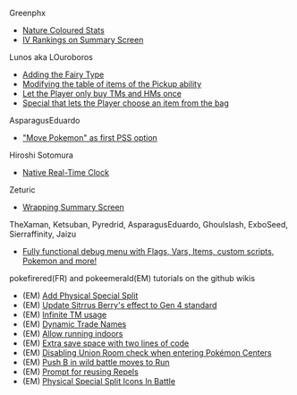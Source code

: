 Greenphx
* [Nature Coloured Stats](https://www.pokecommunity.com/showpost.php?p=10529826)
* [IV Rankings on Summary Screen](https://www.pokecommunity.com/showpost.php?p=10529804)

Lunos aka LOuroboros
* [Adding the Fairy Type](https://www.pokecommunity.com/showpost.php?p=10325868)
* [Modifying the table of items of the Pickup ability](https://www.pokecommunity.com/showpost.php?p=9987541&postcount=11)
* [Let the Player only buy TMs and HMs once](https://www.pokecommunity.com/showpost.php?p=10182590&postcount=117)
* [Special that lets the Player choose an item from the bag](https://www.pokecommunity.com/showpost.php?p=10463639)

AsparagusEduardo
* ["Move Pokemon" as first PSS option](https://www.pokecommunity.com/showpost.php?p=10065761)

Hiroshi Sotomura
* [Native Real-Time Clock](https://www.pokecommunity.com/showpost.php?p=10391167)

Zeturic
* [Wrapping Summary Screen](https://www.pokecommunity.com/showpost.php?p=10060875&postcount=27)

TheXaman, Ketsuban, Pyredrid, AsparagusEduardo, Ghoulslash, ExboSeed, Sierraffinity, Jaizu
* [Fully functional debug menu with Flags, Vars, Items, custom scripts, Pokemon and more!](https://www.pokecommunity.com/showpost.php?p=10220970&postcount=175)

pokefirered(FR) and pokeemerald(EM) tutorials on the github wikis
* (EM) [Add Physical Special Split](https://github.com/pret/pokeemerald/wiki/add-physical-special-split)
* (EM) [Update Sitrrus Berry's effect to Gen 4 standard](https://github.com/pret/pokeemerald/wiki/Update-Sitrus-Berry's-effect-to-Gen-4-standard)
* (EM) [Infinite TM usage](https://github.com/pret/pokeemerald/wiki/Infinite-TM-usage)
* (EM) [Dynamic Trade Names](https://github.com/pret/pokeemerald/wiki/Dynamic-Trade-Names)
* (EM) [Allow running indoors](https://github.com/pret/pokeemerald/wiki/Allow-running-indoors)
* (EM) [Extra save space with two lines of code](https://github.com/pret/pokeemerald/wiki/Extra-save-space-with-two-lines-of-code)
* (EM) [Disabling Union Room check when entering Pokémon Centers](https://github.com/pret/pokeemerald/wiki/Disabling-Union-Room-check-when-entering-Pok%C3%A9mon-Centers)
* (EM) [Push B in wild battle moves to Run](https://github.com/pret/pokeemerald/wiki/Push-B-in-wild-battle-moves-to-Run)
* (EM) [Prompt for reusing Repels](https://github.com/pret/pokeemerald/wiki/Prompt-for-reusing-Repels)
* (EM) [Physical Special Split Icons In Battle](https://github.com/Jaizu/pokeemerald-public/commit/7eafd6e150ddfc91b2ea2cb52a18b5141a61d46e)
